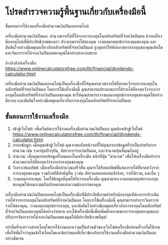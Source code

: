 โปรดสำรวจความรู้พื้นฐานเกี่ยวกับเครื่องมือนี้
=============================================

ขั้นตอนการใช้งานเครื่องมือคำนวณเงินปันผลออนไลน์

เครื่องมือคำนวณเงินปันผล: คำนวณรายได้ที่ได้จากการลงทุนในหลักทรัพย์ที่จ่ายเงินปันผล ด้วยเครื่องมือออนไลน์ที่มีประสิทธิภาพของเรา ประมาณรายได้ของคุณ วางแผนกลยุทธ์การลงทุนของคุณ และตัดสินใจอย่างมีเหตุผลเกี่ยวกับหลักทรัพย์ที่จ่ายเงินปันผล สูงสุดทำให้ศักยภาพการลงทุนของคุณเติบโตและจัดการรายได้จากเงินปันผลของคุณได้อย่างสะดวกสบาย

อ้างอิงลิงก์เครื่องมือ: <https://www.onlinecalculatorsfree.com/th/financial/dividends-calculator.html>

เครื่องมือคำนวณเงินปันผลออนไลน์เป็นเครื่องมือที่ให้คุณคำนวณรายได้ที่คาดหวังจากการลงทุนในหลักทรัพย์ที่จ่ายเงินปันผล โดยการใช้เครื่องมือนี้ คุณสามารถประมาณการได้รายได้ที่คาดหวังจากการลงทุนในหลักทรัพย์ที่จ่ายเงินปันผลของคุณ ทำให้คุณสามารถวางแผนกลยุทธ์การลงทุนของคุณได้อย่างมีระบบ และตัดสินใจอย่างมีเหตุผลเกี่ยวกับการลงทุนในหลักทรัพย์ที่จ่ายเงินปันผล

ขั้นตอนการใช้งานเครื่องมือ
--------------------------

1. เข้าสู่เว็บไซต์: เพื่อเริ่มต้นการใช้งานเครื่องมือคำนวณเงินปันผล คุณต้องเข้าสู่เว็บไซต์ <https://www.onlinecalculatorsfree.com/th/financial/dividends-calculator.html>
2. กรอกข้อมูล: เมื่อคุณเข้าสู่เว็บไซต์ คุณจะพบกับหน้าจอที่ให้คุณกรอกข้อมูลที่จำเป็นสำหรับการคำนวณ เช่น ราคาหุ้นปัจจุบัน, อัตราการจ่ายเงินปันผล, และจำนวนหุ้นที่คุณถืออยู่
3. คำนวณ: เมื่อคุณกรอกข้อมูลทั้งหมดลงในเครื่องมือ คลิกที่ปุ่ม "คำนวณ" เพื่อให้เครื่องมือทำการคำนวณรายได้ที่คาดหวังจากการลงทุนของคุณ
4. วิเคราะห์ผลลัพธ์: เมื่อเครื่องมือคำนวณเสร็จสิ้น คุณจะได้รับผลลัพธ์ที่แสดงรายได้ที่คาดหวังจากการลงทุนของคุณ รวมถึงสถิติสำคัญอื่น ๆ เช่น อัตราผลตอบแทนเชิงร้อย, รายได้รวม, และอื่น ๆ
5. วางแผนการลงทุน: โดยใช้ข้อมูลที่คุณได้รับจากเครื่องมือ คุณสามารถวางแผนกลยุทธ์การลงทุนของคุณให้เหมาะสมกับเป้าหมายและความต้องการของคุณ

เครื่องมือคำนวณเงินปันผลออนไลน์เป็นเครื่องมือที่มีประสิทธิภาพสำหรับนักลงทุนที่ต้องการประเมินรายได้จากการลงทุนในหลักทรัพย์ที่จ่ายเงินปันผล โดยการใช้เครื่องมือนี้ คุณสามารถทำการวิเคราะห์รายได้ของคุณ, วางแผนกลยุทธ์การลงทุน, และตัดสินใจอย่างมีเหตุผลเกี่ยวกับการลงทุนในหลักทรัพย์ที่จ่ายเงินปันผลของคุณได้อย่างง่ายดาย ลองใช้เครื่องมือนี้เพื่อเพิ่มศักยภาพของการลงทุนของคุณและปรับการจัดการรายได้จากเงินปันผลของคุณให้มีประสิทธิภาพที่สุด!

อย่าลืมที่จะตรวจสอบเงื่อนไขการใช้งานและความเป็นส่วนตัวของเว็บไซต์เครื่องมือก่อนที่จะเริ่มใช้งาน เพื่อให้มั่นใจว่าคุณเข้าใจเงื่อนไขและข้อกำหนดที่เกี่ยวข้องกับการใช้งานเครื่องมือคำนวณเงินปันผลอย่างชัดเจน